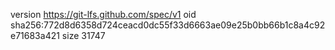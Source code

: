 version https://git-lfs.github.com/spec/v1
oid sha256:772d8d6358d724ceacd0dc55f33d6663ae09e25b0bb66b1c8a4c92e71683a421
size 31747
